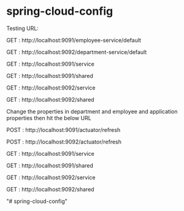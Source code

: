 # spring-cloud-config



Testing URL:

GET :  http://localhost:9091/employee-service/default 

GET :  http://localhost:9092/department-service/default 

GET :  http://localhost:9091/service

GET :  http://localhost:9091/shared

GET :  http://localhost:9092/service

GET :  http://localhost:9092/shared

Change the properties in department and employee and application properties then hit the below URL

POST :  http://localhost:9091/actuator/refresh 

POST :  http://localhost:9092/actuator/refresh 

GET :  http://localhost:9091/service

GET :  http://localhost:9091/shared

GET :  http://localhost:9092/service

GET :  http://localhost:9092/shared


"# spring-cloud-config" 
